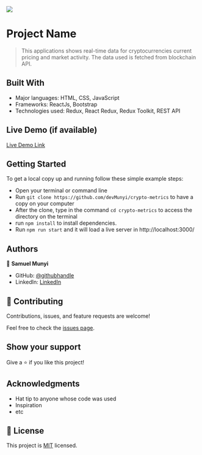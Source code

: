 ![](https://img.shields.io/badge/Microverse-blueviolet)

# Project Name

> This applications shows real-time data for cryptocurrencies current pricing and market activity. The data used is fetched from blockchain API.

## Built With

- Major languages: HTML, CSS, JavaScript
- Frameworks: ReactJs, Bootstrap
- Technologies used: Redux, React Redux, Redux Toolkit, REST API

## Live Demo (if available)

[Live Demo Link](https://cryptocurrencies-metrics.netlify.app/)

## Getting Started

To get a local copy up and running follow these simple example steps:

- Open your terminal or command line
- Run `git clone https://github.com/devMunyi/crypto-metrics` to have a copy on your computer
- After the clone, type in the command `cd crypto-metrics` to access the directory on the terminal
- run `npm install` to install dependencies.
- Run `npm run start` and it will load a live server in http://localhost:3000/

## Authors

👤 **Samuel Munyi**

- GitHub: [@githubhandle](https://github.com/devMunyi)
- LinkedIn: [LinkedIn](https://www.linkedin.com/in/samuel-munyi-01315b174/)

## 🤝 Contributing

Contributions, issues, and feature requests are welcome!

Feel free to check the [issues page](../../issues/).

## Show your support

Give a ⭐️ if you like this project!

## Acknowledgments

- Hat tip to anyone whose code was used
- Inspiration
- etc

## 📝 License

This project is [MIT](./MIT.md) licensed.
